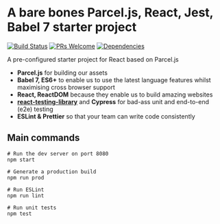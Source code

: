 # A bare bones Parcel.js, React, Jest, Babel 7 starter project

[![Build Status](https://travis-ci.org/jpreecedev/parcel-scratch.svg?branch=master)](https://travis-ci.org/jpreecedev/parcel-scratch)
[![PRs Welcome](https://img.shields.io/badge/PRs-welcome-brightgreen.svg?style=flat-square)](http://makeapullrequest.com)
[![Dependencies](https://david-dm.org/jpreecedev/parcel-scratch.svg)](https://david-dm.org/jpreecedev/parcel-scratch)

A pre-configured starter project for React based on Parcel.js

- **Parcel.js** for building our assets
- **Babel 7, ES6+** to enable us to use the latest language features whilst maximising cross browser support
- **React, ReactDOM** because they enable us to build amazing websites
- **[react-testing-library](https://github.com/kentcdodds/react-testing-library)** and **Cypress** for bad-ass unit and end-to-end (e2e) testing
- **ESLint & Prettier** so that your team can write code consistently

## Main commands

```shell
# Run the dev server on port 8080
npm start

# Generate a production build
npm run prod

# Run ESLint
npm run lint

# Run unit tests
npm test
```

